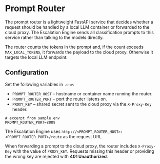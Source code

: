 # Prompt Router

The prompt router is a lightweight FastAPI service that decides whether a request
should be handled by a local LLM container or forwarded to the cloud proxy. The
Escalation Engine sends all classification prompts to this service rather than
talking to the models directly.

The router counts the tokens in the prompt and, if the count exceeds
`MAX_LOCAL_TOKENS`, it forwards the payload to the cloud proxy. Otherwise it
targets the local LLM endpoint.

## Configuration

Set the following variables in `.env`:

- `PROMPT_ROUTER_HOST` – hostname or container name running the router.
- `PROMPT_ROUTER_PORT` – port the router listens on.
- `PROXY_KEY` – shared secret sent to the cloud proxy via the `X-Proxy-Key` header.

```env
# excerpt from sample.env
PROMPT_ROUTER_PORT=8009
```

The Escalation Engine uses `http://<PROMPT_ROUTER_HOST>:<PROMPT_ROUTER_PORT>/route`
as the request URL.

When forwarding a prompt to the cloud proxy, the router includes `X-Proxy-Key`
with the value of `PROXY_KEY`. Requests missing this header or providing the
wrong key are rejected with **401 Unauthorized**.
